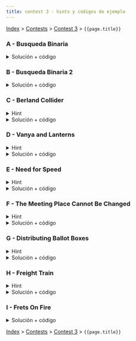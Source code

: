 ```yaml
---
title: contest 3 - hints y códigos de ejemplo
---
```


[Index](../index) > [Contests](../contests) > [Contest 3](../contests#contest-3) > ```{{page.title}}```

### A - Busqueda Binaria
<details> 
  <summary>Solución + código</summary>
  Implementación 101 de búsqueda binaria lower bound, pueden buscar ejemplos de implementación adicional en materiales del curso.
  
  <a href="https://github.com/BenjaminRubio/CompetitiveProgramming/blob/master/Problems/SPOJ/BusquedaBinaria.py">Código de ejemplo Python</a>
  <a href="https://github.com/BenjaminRubio/CompetitiveProgramming/blob/master/Problems/SPOJ/BusquedaBinaria.cpp">Código de ejemplo C++</a>
</details>

### B - Busqueda Binaria 2
<details> 
  <summary>Solución + código</summary>
  Implementación 101 de búsqueda binaria upper bound, pueden buscar ejemplos de implementación adicional en materiales del curso.
  
  <a href="https://github.com/BenjaminRubio/CompetitiveProgramming/blob/master/Problems/SPOJ/BusquedaBinaria2.py">Código de ejemplo Python</a>
  <a href="https://github.com/BenjaminRubio/CompetitiveProgramming/blob/master/Problems/SPOJ/BusquedaBinaria2.cpp">Código de ejemplo C++</a>
</details>

### C - Berland Collider
<details> 
  <summary>Hint</summary>
  Deben hacer búsqueda binaria decimal en el tiempo, para esto deben poder checkear dado un tiempo si es que ha habido un choque hasta ese momento. Piensen en cómo chequear eso.
</details>
<details> 
  <summary>Solución + código</summary>
  Usando el hint, podemos checkear si ha habido un choque en el tiempo t recorriendo el arreglo ordenado de posiciones de izquierda a derecha y calculando las nuevas posiciones usando la fórmula x[i] + v[i] * t, si recordamos al recorrer el arreglo la partícula que se mueve hacia la derecha que ha llegado más lejos y nos encontramos con una partícula que va hacia la izquierda que queda antes que la partícula recordada entonces tuvo que haber habido un choque. Usando este predicado en la búsqueda binaria encuentran el resultado. OJO que en este problema es necesario usar c++ por lo ajustado del tiempo límite.
  
  <a href="https://github.com/BenjaminRubio/CompetitiveProgramming/blob/master/Problems/Codeforces/BerlandCollider.cpp">Código de ejemplo</a>
</details>

### D - Vanya and Lanterns
<details> 
  <summary>Hint</summary>
  Si usamos búsqueda binaria para encontrar el radio pedido, debemos pensar en un predicado que dado un radio nos diga si es suficiente para cubrir el camino o no. Pueden chequear esto linealmente recorriendo las lámparas y marcando recordando la máxima coordenada iluminada hacia la derecha, si en algún punto el radio hacia la izquierda no alcanza la coordenada recordada hasta el paso anterior, entonces no cubre todo el camino. Ojo con que la coordenada recordada empieza siendo 0 y que al final deben chequear que se llegue al largo final del camino.
</details>
<details> 
  <summary>Solución + código</summary>
  Basta implementar búsqueda binaria con el predicado explicado en el hint.
  
  <a href="https://github.com/BenjaminRubio/CompetitiveProgramming/blob/master/Problems/Codeforces/VanyaAndLanterns.py">Código de ejemplo Python</a>
  <a href="https://github.com/BenjaminRubio/CompetitiveProgramming/blob/master/Problems/Codeforces/VanyaAndLanterns.cpp">Código de ejemplo C++</a>
</details>

### E - Need for Speed
<details> 
  <summary>Hint</summary>
  Si usamos búsqueda binaria para encontrar el c pedido, debemos pensar en un predicado que dado un c nos diga si el tiempo que toma es menor o no al tiempo que sabemos que demora el camino. En caso de ser menor necesitamos un c más pequeño y viceversa. Piensen en cómo calculan el tiempo que demoraría el camino dado un c.
</details>
<details> 
  <summary>Solución + código</summary>
  Usando el hint necesitamos poder calcular el tiempo que tomaría el camino dado un valor para c. Para esto basta saber que distancia = velocidad * tiempo, luego podemos obtener el tiempo sumando distancia / velocidad para cada tramo donde la velocidad será (v[i] + c). Usando este valor como dice el hint en una búsqueda binaria encontramos la respuesta.
  
  <a href="https://github.com/BenjaminRubio/CompetitiveProgramming/blob/master/Problems/Kattis/NeedForSpeed.py">Código de ejemplo Python</a>
  <a href="https://github.com/BenjaminRubio/CompetitiveProgramming/blob/master/Problems/Kattis/NeedForSpeed.cpp">Código de ejemplo C++</a>
</details>

### F - The Meeting Place Cannot Be Changed
<details> 
  <summary>Hint</summary>
  Si usamos búsqueda binaria para poder calcular el menor tiempo necesario para juntarse, debemos generar un predicado que dado un tiempo t nos diga si es posible juntarse o no en ese tiempo. Para esto usen que cada persona i en un tiempo t puede llegar a cualquier punto en un rango (x[i] - v[i] * t, x[i] + v[i] * t).
</details>
<details> 
  <summary>Solución + código</summary>
  Usando el hint, podemos verificar si es posible juntarse en un tiempo te viendo si los rangos de cada persona tienen intersección no vacía, para esto basta recordar el máximo límite inferior L de los rangos y el mínimo límite superior R de los rangos, si L <= R entonces si hay intersección. Usando este predicado en una búsqueda binaria se encuentra la respuesta.
  
  <a href="https://github.com/BenjaminRubio/CompetitiveProgramming/blob/master/Problems/Codeforces/TheMeetingPlaceCannotBeChanged.py">Código de ejemplo Python</a>
  <a href="https://github.com/BenjaminRubio/CompetitiveProgramming/blob/master/Problems/Codeforces/TheMeetingPlaceCannotBeChanged.cpp">Código de ejemplo C++</a>
</details>

### G - Distributing Ballot Boxes
<details> 
  <summary>Hint</summary>
  Nos preguntan por la cantidad de personas asignadas a la caja con más personas, en la distribución más eficiente posible. LLamemos a este valor óptimo X*. ¿Qué implica esto? Que no es posible hacerlo mejor que X*. Es decir, no es posible distribuir personas en las cajas de tal manera que la caja con más personas tenga estrictamente menos de X* personas. Cualquier otra distribución tendrá un máximo de X >= X*. En otras palabras, si nos preguntamos: ¿Es posible distribuir personas en las cajas de tal manera que la caja con más personas no se pase de X? la respuesta a esta pregunta es NO para X < X* y es sí para X >= X* ... eureka moment (?) ... podemos usar búsqueda binaria para encontrar X* !!
</details>
<details> 
  <summary>Solución + código</summary>
  Simplemente usamos búsqueda binaria para encotrar el primer X que responde sí a la pregunta del hint. ¿Cómo implementamos la pregunta? Dado un X, queremos saber si es posible asignar personas a las cajas de tal manera que la caja con más personas no se pase de X. Este predicado es fácil de implementar: por cada ciudad dividimos su población por X (redondeando hacia arriba) y ese es el mínimo número de cajas necesarias para dicha ciudad. Si sumamos todo esto y nos pasamos de la cantidad de cajas disponibles, no se puede, de lo contrario, sí se puede.
  
  <a href="https://github.com/BenjaminRubio/CompetitiveProgramming/blob/master/Problems/Kattis/DistributingBallotBoxes.py">Código de ejemplo Python</a>
  <a href="https://github.com/BenjaminRubio/CompetitiveProgramming/blob/master/Problems/Kattis/DistributingBallotBoxes.cpp">Código de ejemplo C++</a>
</details>
  
### H - Freight Train
<details> 
  <summary>Hint</summary>
  Similar al problema G, podemos pensar en una cota superior X para el tren más largo que enviamos a Luxemburgo. Si el óptimo es X*, entonces para X < X* no se puede y para X >= X* sí se puede, entonces podemos encontrar X* haciendo búsqueda binaria.
</details>
<details> 
  <summary>Solución + código</summary>
  Hacemos búsqueda binaria para encontrar X*. Dado una cota superior X, debemos verificar si es posible enviar los vagones con freight a Luxemburgo sin que el tren más largo se pase de X vagones. Eso lo podemos chequear de forma codiciosa: partimos con un tren de largo X que se agarra los primeros X vagones, si alguno de ellos contiene freight, se envía a luxemburgo. Si ningún vagón tenía freight, alargamos el tren lo máximo posible con vagones vacíos y lo enviamos a Netherlands, y repetimos el proceso con lo que va quedando. Si la cantidad de trenes necesarios para hacer eso se pasa de L, no se puede, de lo contrario, sí se puede.
  
  <a href="https://github.com/BenjaminRubio/CompetitiveProgramming/blob/master/Problems/Kattis/FreightTrain.py">Código de ejemplo Python</a>
  <a href="https://github.com/BenjaminRubio/CompetitiveProgramming/blob/master/Problems/Kattis/FreightTrain.cpp">Código de ejemplo C++</a>
</details>

### I - Frets On Fire
<details> 
  <summary>Solución + código</summary>
  Pueden revisar la editorial donde se encontraba este problema en 
  <a href="https://codeforces.com/blog/entry/66411">Codeforces</a>.
  Es el problema D en ese link.
</details>


<!-- <details> 
  <summary>Hint</summary>
</details>
<details> 
  <summary>Solución + código</summary>
  <a href="">Código de ejemplo</a>
</details> -->

[Index](../index) > [Contests](../contests) > [Contest 3](../contests#contest-3) > ```{{page.title}}```
